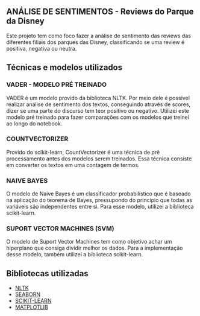 ## ANÁLISE DE SENTIMENTOS - Reviews do Parque da Disney
Este projeto tem como foco fazer a análise de sentimento das reviews das diferentes filiais dos parques das Disney, classificando se uma review é positiva, negativa ou neutra.

## Técnicas e modelos utilizados
### VADER - MODELO PRÉ TREINADO
VADER é um modelo provido da biblioteca NLTK. Por meio dele é possível realizar análise de sentimento dos textos, conseguindo através de scores, dizer se uma parte do discurso tem teor positivo ou negativo. Utilizei este modelo pré treinado para fazer comparações com os modelos que treinei ao longo do notebook.

### COUNTVECTORIZER
Provido do scikit-learn, CountVectorizer é uma técnica de pré processamento antes dos modelos serem treinados. Essa técnica consiste em converter os textos em uma contagem de termos.

### NAIVE BAYES
O modelo de Naive Bayes é um classificador probabilístico que é baseado na aplicação do teorema de Bayes, pressupondo do princípio que todas as variáveis são independentes entre si. Para esse modelo, utilizei a biblioteca scikit-learn.
### SUPORT VECTOR MACHINES (SVM)
O modelo de Suport Vector Machines tem como objetivo achar um hiperplano que consiga dividir melhor os dados. Para a implementação desse modelo, também utilizei a biblioteca scikit-learn.

## Bibliotecas utilizadas
* [NLTK](https://www.nltk.org/)
* [SEABORN](https://seaborn.pydata.org/)
* [SCIKIT-LEARN](https://scikit-learn.org/stable/)
* [MATPLOTLIB](https://matplotlib.org/)



